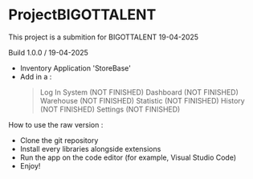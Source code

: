 # ProjectBIGOTTALENT
This project is a submition for BIGOTTALENT 19-04-2025

Build 1.0.0 / 19-04-2025
- Inventory Application 'StoreBase'
- Add in a :
  > Log In System (NOT FINISHED)
  > Dashboard (NOT FINISHED)
  > Warehouse (NOT FINISHED)
  > Statistic (NOT FINISHED)
  > History (NOT FINISHED)
  > Settings (NOT FINISHED)

How to use the raw version : 
- Clone the git repository
- Install every libraries alongside extensions
- Run the app on the code editor (for example, Visual Studio Code)
- Enjoy!

